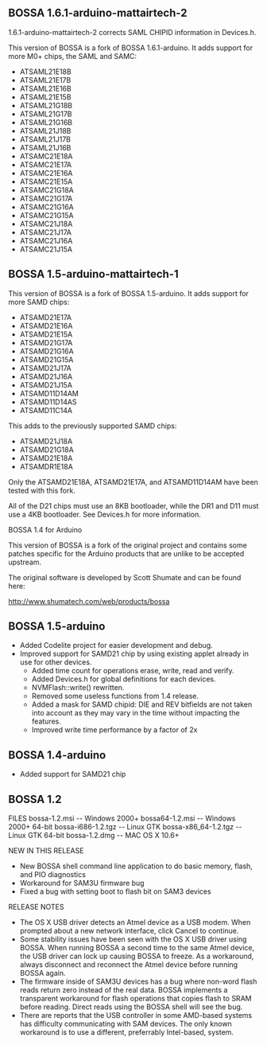 BOSSA 1.6.1-arduino-mattairtech-2
-------------------------------

1.6.1-arduino-mattairtech-2 corrects SAML CHIPID information in Devices.h.

This version of BOSSA is a fork of BOSSA 1.6.1-arduino.
It adds support for more M0+ chips, the SAML and SAMC:

  * ATSAML21E18B
  * ATSAML21E17B
  * ATSAML21E16B
  * ATSAML21E15B
  * ATSAML21G18B
  * ATSAML21G17B
  * ATSAML21G16B
  * ATSAML21J18B
  * ATSAML21J17B
  * ATSAML21J16B
  * ATSAMC21E18A
  * ATSAMC21E17A
  * ATSAMC21E16A
  * ATSAMC21E15A
  * ATSAMC21G18A
  * ATSAMC21G17A
  * ATSAMC21G16A
  * ATSAMC21G15A
  * ATSAMC21J18A
  * ATSAMC21J17A
  * ATSAMC21J16A
  * ATSAMC21J15A


BOSSA 1.5-arduino-mattairtech-1
-------------------------------

This version of BOSSA is a fork of BOSSA 1.5-arduino.
It adds support for more SAMD chips:

  * ATSAMD21E17A
  * ATSAMD21E16A
  * ATSAMD21E15A
  * ATSAMD21G17A
  * ATSAMD21G16A
  * ATSAMD21G15A
  * ATSAMD21J17A
  * ATSAMD21J16A
  * ATSAMD21J15A
  * ATSAMD11D14AM
  * ATSAMD11D14AS
  * ATSAMD11C14A

This adds to the previously supported SAMD chips:

  * ATSAMD21J18A
  * ATSAMD21G18A
  * ATSAMD21E18A
  * ATSAMDR1E18A

Only the ATSAMD21E18A, ATSAMD21E17A, and ATSAMD11D14AM have been tested
with this fork.

All of the D21 chips must use an 8KB bootloader, while the DR1 and D11
must use a 4KB bootloader. See Devices.h for more information.


BOSSA 1.4 for Arduino

This version of BOSSA is a fork of the original project and contains some
patches specific for the Arduino products that are unlike to be accepted
upstream.

The original software is developed by Scott Shumate and can be found here:

http://www.shumatech.com/web/products/bossa

BOSSA 1.5-arduino
-----------------

* Added Codelite project for easier development and debug.
* Improved support for SAMD21 chip by using existing applet already in use for other devices.
  * Added time count for operations erase, write, read and verify.
  * Added Devices.h for global definitions for each devices.
  * NVMFlash::write() rewritten.
  * Removed some useless functions from 1.4 release.
  * Added a mask for SAMD chipid: DIE and REV bitfields are not taken into account as they may vary in the time without impacting the features.
  * Improved write time performance by a factor of 2x


BOSSA 1.4-arduino
-----------------

* Added support for SAMD21 chip


BOSSA 1.2
---------

FILES
bossa-1.2.msi -- Windows 2000+
bossa64-1.2.msi -- Windows 2000+ 64-bit
bossa-i686-1.2.tgz -- Linux GTK
bossa-x86_64-1.2.tgz -- Linux GTK 64-bit
bossa-1.2.dmg -- MAC OS X 10.6+

NEW IN THIS RELEASE
* New BOSSA shell command line application to do basic memory, flash, and PIO diagnostics
* Workaround for SAM3U firmware bug
* Fixed a bug with setting boot to flash bit on SAM3 devices

RELEASE NOTES
* The OS X USB driver detects an Atmel device as a USB modem.  When prompted about a new network interface, click Cancel to continue.
* Some stability issues have been seen with the OS X USB driver using BOSSA.  When running BOSSA a second time to the same Atmel device, the USB driver can lock up causing BOSSA to freeze.  As a workaround, always disconnect and reconnect the Atmel device before running BOSSA again.
* The firmware inside of SAM3U devices has a bug where non-word flash reads return zero instead of the real data.  BOSSA implements a transparent workaround for flash operations that copies flash to SRAM before reading.  Direct reads using the BOSSA shell will see the bug.
* There are reports that the USB controller in some AMD-based systems has difficulty communicating with SAM devices.  The only known workaround is to use a different, preferrably Intel-based, system.
